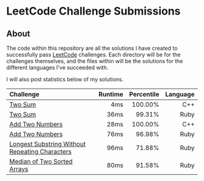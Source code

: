 # LeetCode Challenge Submissions

## About

The code within this repository are all the solutions I have created to successfully pass [LeetCode](https://leetcode.com/)
challenges. Each directory will be for the challenges themselves, and the files within will be the solutions for the different
languages I've succeeded with.

I will also post statistics below of my solutions.

|Challenge      | Runtime          | Percentile  | Language |
|:------------- |-------------:| -----:| ----:|
|[Two Sum](https://leetcode.com/submissions/detail/162359266/)| 4ms | 100.00% | C++|
|[Two Sum](https://leetcode.com/submissions/detail/160677956/)| 36ms | 99.31% | Ruby|
|[Add Two Numbers](https://leetcode.com/submissions/detail/162341724/)| 28ms | 100.00% | C++|
|[Add Two Numbers](https://leetcode.com/submissions/detail/160687853/)| 76ms | 96.98% | Ruby|
|[Longest Substring Without Repeating Characters](https://leetcode.com/submissions/detail/160699300/)| 96ms | 71.88% | Ruby|
|[Median of Two Sorted Arrays](https://leetcode.com/submissions/detail/160744291/)| 80ms | 91.58% | Ruby|
